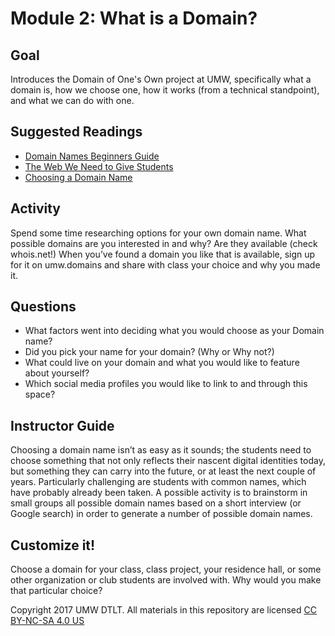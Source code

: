 # Module 2: What is a Domain?

## Goal

Introduces the Domain of One's Own project at UMW, specifically what a domain is, how we choose one, how it works (from a technical standpoint), and what we can do with one.

## Suggested Readings

* [Domain Names Beginners Guide](https://www.icann.org/en/system/files/files/domain-names-beginners-guide-06dec10-en.pdf)
* [The Web We Need to Give Students](https://medium.com/bright/the-web-we-need-to-give-students-311d97713713)
* [Choosing a Domain Name](http://umwdtlt.com/doc-bits/choosing-a-domain-name/)

## Activity

Spend some time researching options for your own domain name. What possible domains are you interested in and why? Are they available (check whois.net!) When you’ve found a domain you like that is available, sign up for it on umw.domains and share with class your choice and why you made it.

## Questions

* What factors went into deciding what you would choose as your Domain name?
* Did you pick your name for your domain? (Why or Why not?)
* What could live on your domain and what you would like to feature about yourself?
* Which social media profiles you would like to link to and through this space?

## Instructor Guide

Choosing a domain name isn’t as easy as it sounds; the students need to choose something that not only reflects their nascent digital identities today, but something they can carry into the future, or at least the next couple of years. Particularly challenging are students with common names, which have probably already been taken. A possible activity is to brainstorm in small groups all possible domain names based on a short interview (or Google search) in order to generate a number of possible domain names.

## Customize it!

Choose a domain for your class, class project, your residence hall, or some other organization or club students are involved with. Why would you make that particular choice?

Copyright 2017 UMW DTLT. All materials in this repository are licensed [CC BY-NC-SA 4.0 US](https://creativecommons.org/licenses/by-nc-sa/4.0/)
